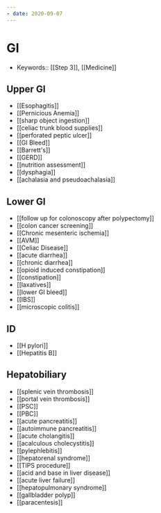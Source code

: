 ```yaml
---
- date: 2020-09-07
---
```


# GI

- Keywords:: [[Step 3]], [[Medicine]]

## Upper GI

- [[Esophagitis]]
- [[Pernicious Anemia]]
- [[sharp object ingestion]]
- [[celiac trunk blood supplies]]
- [[perforated peptic ulcer]]
- [[GI Bleed]]
- [[Barrett's]]
- [[GERD]]
- [[nutrition assessment]]
- [[dysphagia]]
- [[achalasia and pseudoachalasia]]

## Lower GI

- [[follow up for colonoscopy after polypectomy]]
- [[colon cancer screening]]
- [[Chronic mesenteric ischemia]]
- [[AVM]]
- [[Celiac Disease]]
- [[acute diarrhea]]
- [[chronic diarrhea]]
- [[opioid induced constipation]]
- [[constipation]]
- [[laxatives]]
- [[lower GI bleed]]
- [[IBS]]
- [[microscopic colitis]]

## ID

- [[H pylori]]
- [[Hepatitis B]]

## Hepatobiliary

- [[splenic vein thrombosis]]
- [[portal vein thrombosis]]
- [[PSC]]
- [[PBC]]
- [[acute pancreatitis]]
- [[autoimmune pancreatitis]]
- [[acute cholangitis]]
- [[acalculous cholecystitis]]
- [[pylephlebitis]]
- [[hepatorenal syndrome]]
- [[TIPS procedure]]
- [[acid and base in liver disease]]
- [[acute liver failure]]
- [[hepatopulmonary syndrome]]
- [[gallbladder polyp]]
- [[paracentesis]]

